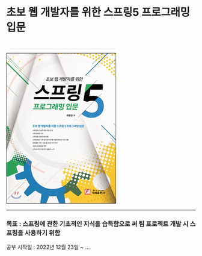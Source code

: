 # 초보 웹 개발자를 위한 스프링5 프로그래밍 입문
<br>

![screensh](./191243330.jpg)

------------------
### 목표 : 스프링에 관한 기초적인 지식을 습득함으로 써 팀 프로젝트 개발 시 스프링을 사용하기 위함
공부 시작일 : 2022년 12월 23일 ~ ...
